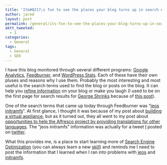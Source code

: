 ```yaml
---
title: 'It&#8217;s fun to see the places your blog turns up in search engine results'
author: jared
layout: post
permalink: /general/its-fun-to-see-the-places-your-blog-turns-up-in-search-engine-results
aktt_tweeted:
  - 1
categories:
  - General
tags:
  - General
  - SEO
---
```

I have this blog monitored through several different programs: <a href="http://www.google.com/analytics/" target="_blank">Google Analytics</a>, <a href="http://www.feedburner.com/" target="_blank">Feedburner</a>, and <a href="http://wordpress.org/extend/plugins/stats/" target="_blank">WordPress Stats</a>. Each of these have their own pluses and reasons why I use them. Probably the most interesting and most useful is the search terms used to find the blog or posts on the blog. It can help you <a href="http://jared.ottleys.net/alfresco/alfresco-office-add-in-and-office-2007" target="_blank">refine information</a> on your blog or make you laugh (I used to be on the first page for search results for <a href="http://en.wikipedia.org/wiki/George_Shrinks" target="_blank">George Shrinks</a> because of <a href="http://jared.ottleys.net/general/andrew-whose-house-is-this" target="_blank">this post</a>).

One of the search terms that came up today through Feedburner was &#8220;<a href="http://www.google.com/search?q=jeos+initramfs" target="_blank">jeos initramfs</a>&#8220;. At first glance, I thought it was because of my post about <a href="http://jared.ottleys.net/alfresco/evaluating-with-a-virtual-appliance" target="_blank">building a virtual appliance</a>, but as it turned out, they all went to my post about <a href="http://jared.ottleys.net/alfresco/calling-all-open-source-cars" target="_blank">opportunities to help the Alfresco project by providing translations for other languages</a>. The &#8220;jeos initramfs&#8221; information was actually for a tweet <a href="http://www.twitter.com/jottley" target="_blank">I</a> posted on <a href="http://www.twitter.com" target="_blank">twitter</a>.

What this provides me, is a place to start learning more of <a href="http://en.wikipedia.org/wiki/Search_engine_optimization" target="_blank">Search Engine Optimization</a> (you can always learn a new <a href="http://jared.ottleys.net/resume" target="_blank">skill</a>) and reminds me I need to post the information that I learned when I ran into problems with <a href="http://en.wikipedia.org/wiki/Jeos" target="_blank">jeos</a> and <a href="http://en.wikipedia.org/wiki/Initramfs#Initramfs_in_comparison_with_initrd" target="_blank">initramfs</a>.
